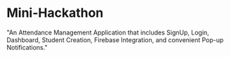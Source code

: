 # Mini-Hackathon
"An Attendance Management Application that includes SignUp, Login, Dashboard, Student Creation, Firebase Integration, and convenient Pop-up Notifications."
